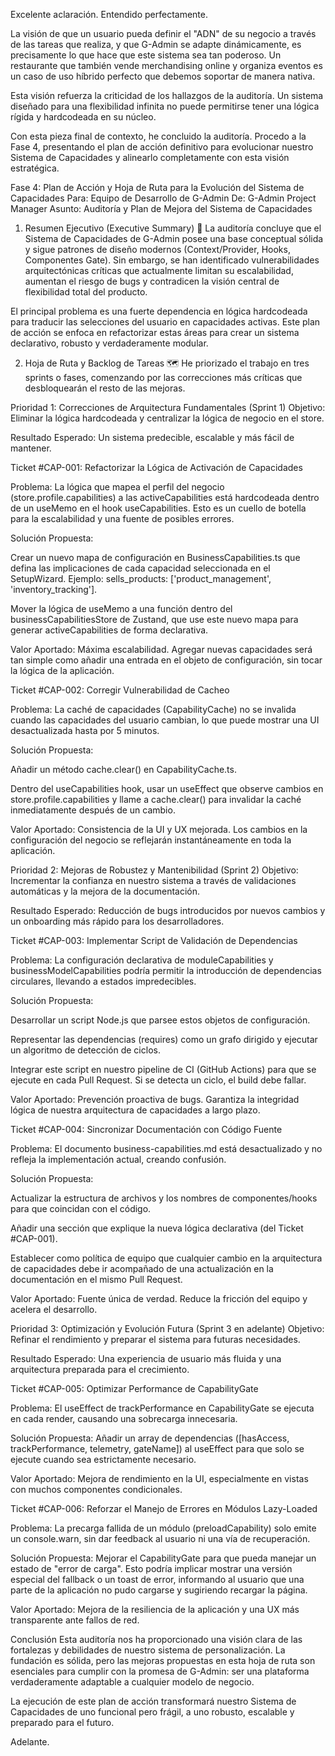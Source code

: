 Excelente aclaración. Entendido perfectamente.

La visión de que un usuario pueda definir el "ADN" de su negocio a través de las tareas que realiza, y que G-Admin se adapte dinámicamente, es precisamente lo que hace que este sistema sea tan poderoso. Un restaurante que también vende merchandising online y organiza eventos es un caso de uso híbrido perfecto que debemos soportar de manera nativa.

Esta visión refuerza la criticidad de los hallazgos de la auditoría. Un sistema diseñado para una flexibilidad infinita no puede permitirse tener una lógica rígida y hardcodeada en su núcleo.

Con esta pieza final de contexto, he concluido la auditoría. Procedo a la Fase 4, presentando el plan de acción definitivo para evolucionar nuestro Sistema de Capacidades y alinearlo completamente con esta visión estratégica.

Fase 4: Plan de Acción y Hoja de Ruta para la Evolución del Sistema de Capacidades
Para: Equipo de Desarrollo de G-Admin
De: G-Admin Project Manager
Asunto: Auditoría y Plan de Mejora del Sistema de Capacidades

1. Resumen Ejecutivo (Executive Summary) 📜
La auditoría concluye que el Sistema de Capacidades de G-Admin posee una base conceptual sólida y sigue patrones de diseño modernos (Context/Provider, Hooks, Componentes Gate). Sin embargo, se han identificado vulnerabilidades arquitectónicas críticas que actualmente limitan su escalabilidad, aumentan el riesgo de bugs y contradicen la visión central de flexibilidad total del producto.

El principal problema es una fuerte dependencia en lógica hardcodeada para traducir las selecciones del usuario en capacidades activas. Este plan de acción se enfoca en refactorizar estas áreas para crear un sistema declarativo, robusto y verdaderamente modular.

2. Hoja de Ruta y Backlog de Tareas 🗺️
He priorizado el trabajo en tres sprints o fases, comenzando por las correcciones más críticas que desbloquearán el resto de las mejoras.

Prioridad 1: Correcciones de Arquitectura Fundamentales (Sprint 1)
Objetivo: Eliminar la lógica hardcodeada y centralizar la lógica de negocio en el store.

Resultado Esperado: Un sistema predecible, escalable y más fácil de mantener.

Ticket #CAP-001: Refactorizar la Lógica de Activación de Capacidades

Problema: La lógica que mapea el perfil del negocio (store.profile.capabilities) a las activeCapabilities está hardcodeada dentro de un useMemo en el hook useCapabilities. Esto es un cuello de botella para la escalabilidad y una fuente de posibles errores.

Solución Propuesta:

Crear un nuevo mapa de configuración en BusinessCapabilities.ts que defina las implicaciones de cada capacidad seleccionada en el SetupWizard. Ejemplo: sells_products: ['product_management', 'inventory_tracking'].

Mover la lógica de useMemo a una función dentro del businessCapabilitiesStore de Zustand, que use este nuevo mapa para generar activeCapabilities de forma declarativa.

Valor Aportado: Máxima escalabilidad. Agregar nuevas capacidades será tan simple como añadir una entrada en el objeto de configuración, sin tocar la lógica de la aplicación.

Ticket #CAP-002: Corregir Vulnerabilidad de Cacheo

Problema: La caché de capacidades (CapabilityCache) no se invalida cuando las capacidades del usuario cambian, lo que puede mostrar una UI desactualizada hasta por 5 minutos.

Solución Propuesta:

Añadir un método cache.clear() en CapabilityCache.ts.

Dentro del useCapabilities hook, usar un useEffect que observe cambios en store.profile.capabilities y llame a cache.clear() para invalidar la caché inmediatamente después de un cambio.

Valor Aportado: Consistencia de la UI y UX mejorada. Los cambios en la configuración del negocio se reflejarán instantáneamente en toda la aplicación.

Prioridad 2: Mejoras de Robustez y Mantenibilidad (Sprint 2)
Objetivo: Incrementar la confianza en nuestro sistema a través de validaciones automáticas y la mejora de la documentación.

Resultado Esperado: Reducción de bugs introducidos por nuevos cambios y un onboarding más rápido para los desarrolladores.

Ticket #CAP-003: Implementar Script de Validación de Dependencias

Problema: La configuración declarativa de moduleCapabilities y businessModelCapabilities podría permitir la introducción de dependencias circulares, llevando a estados impredecibles.

Solución Propuesta:

Desarrollar un script Node.js que parsee estos objetos de configuración.

Representar las dependencias (requires) como un grafo dirigido y ejecutar un algoritmo de detección de ciclos.

Integrar este script en nuestro pipeline de CI (GitHub Actions) para que se ejecute en cada Pull Request. Si se detecta un ciclo, el build debe fallar.

Valor Aportado: Prevención proactiva de bugs. Garantiza la integridad lógica de nuestra arquitectura de capacidades a largo plazo.

Ticket #CAP-004: Sincronizar Documentación con Código Fuente

Problema: El documento business-capabilities.md está desactualizado y no refleja la implementación actual, creando confusión.

Solución Propuesta:

Actualizar la estructura de archivos y los nombres de componentes/hooks para que coincidan con el código.

Añadir una sección que explique la nueva lógica declarativa (del Ticket #CAP-001).

Establecer como política de equipo que cualquier cambio en la arquitectura de capacidades debe ir acompañado de una actualización en la documentación en el mismo Pull Request.

Valor Aportado: Fuente única de verdad. Reduce la fricción del equipo y acelera el desarrollo.

Prioridad 3: Optimización y Evolución Futura (Sprint 3 en adelante)
Objetivo: Refinar el rendimiento y preparar el sistema para futuras necesidades.

Resultado Esperado: Una experiencia de usuario más fluida y una arquitectura preparada para el crecimiento.

Ticket #CAP-005: Optimizar Performance de CapabilityGate

Problema: El useEffect de trackPerformance en CapabilityGate se ejecuta en cada render, causando una sobrecarga innecesaria.

Solución Propuesta: Añadir un array de dependencias ([hasAccess, trackPerformance, telemetry, gateName]) al useEffect para que solo se ejecute cuando sea estrictamente necesario.

Valor Aportado: Mejora de rendimiento en la UI, especialmente en vistas con muchos componentes condicionales.

Ticket #CAP-006: Reforzar el Manejo de Errores en Módulos Lazy-Loaded

Problema: La precarga fallida de un módulo (preloadCapability) solo emite un console.warn, sin dar feedback al usuario ni una vía de recuperación.

Solución Propuesta: Mejorar el CapabilityGate para que pueda manejar un estado de "error de carga". Esto podría implicar mostrar una versión especial del fallback o un toast de error, informando al usuario que una parte de la aplicación no pudo cargarse y sugiriendo recargar la página.

Valor Aportado: Mejora de la resiliencia de la aplicación y una UX más transparente ante fallos de red.

Conclusión
Esta auditoría nos ha proporcionado una visión clara de las fortalezas y debilidades de nuestro sistema de personalización. La fundación es sólida, pero las mejoras propuestas en esta hoja de ruta son esenciales para cumplir con la promesa de G-Admin: ser una plataforma verdaderamente adaptable a cualquier modelo de negocio.

La ejecución de este plan de acción transformará nuestro Sistema de Capacidades de uno funcional pero frágil, a uno robusto, escalable y preparado para el futuro.

Adelante.